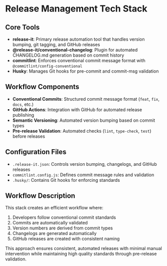# Release Management Tech Stack

## Core Tools

- **release-it**: Primary release automation tool that handles version bumping, git tagging, and GitHub releases
- **@release-it/conventional-changelog**: Plugin for automated CHANGELOG.md generation based on commit history
- **commitlint**: Enforces conventional commit message format with `@commitlint/config-conventional`
- **Husky**: Manages Git hooks for pre-commit and commit-msg validation

## Workflow Components

- **Conventional Commits**: Structured commit message format (`feat`, `fix`, `docs`, etc.)
- **GitHub Actions**: Integration with GitHub for automated release publishing
- **Semantic Versioning**: Automated version bumping based on commit types
- **Pre-release Validation**: Automated checks (`lint`, `type-check`, `test`) before releases

## Configuration Files

- `.release-it.json`: Controls version bumping, changelogs, and GitHub releases
- `commitlint.config.js`: Defines commit message rules and validation
- `.husky/`: Contains Git hooks for enforcing standards

## Workflow Description

This stack creates an efficient workflow where:

1. Developers follow conventional commit standards
2. Commits are automatically validated
3. Version numbers are derived from commit types
4. Changelogs are generated automatically
5. GitHub releases are created with consistent naming

This approach ensures consistent, automated releases with minimal manual intervention while maintaining high quality standards through pre-release validation.
